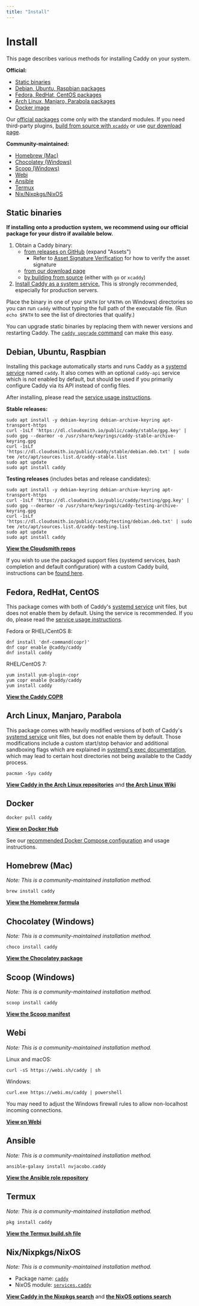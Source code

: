 ```yaml
---
title: "Install"
---
```


# Install

This page describes various methods for installing Caddy on your system.

**Official:**

- [Static binaries](#static-binaries)
- [Debian, Ubuntu, Raspbian packages](#debian-ubuntu-raspbian)
- [Fedora, RedHat, CentOS packages](#fedora-redhat-centos)
- [Arch Linux, Manjaro, Parabola packages](#arch-linux-manjaro-parabola)
- [Docker image](#docker)

<aside class="tip">

Our [official packages](https://github.com/caddyserver/dist) come only with the standard modules. If you need third-party plugins, [build from source with `xcaddy`](/docs/build#xcaddy) or use [our download page](/download).

</aside>


**Community-maintained:**

- [Homebrew (Mac)](#homebrew-mac)
- [Chocolatey (Windows)](#chocolatey-windows)
- [Scoop (Windows)](#scoop-windows)
- [Webi](#webi)
- [Ansible](#ansible)
- [Termux](#termux)
- [Nix/Nixpkgs/NixOS](#nixnixpkgsnixos)


## Static binaries

**If installing onto a production system, we recommend using our official package for your distro if available below.**

1. Obtain a Caddy binary:
	- [from releases on GitHub](https://github.com/caddyserver/caddy/releases) (expand "Assets")
		- Refer to [Asset Signature Verification](/docs/signature-verification) for how to verify the asset signature
	- [from our download page](/download)
	- [by building from source](/docs/build) (either with `go` or `xcaddy`)
2. [Install Caddy as a system service.](/docs/running#manual-installation) This is strongly recommended, especially for production servers.

Place the binary in one of your `$PATH` (or `%PATH%` on Windows) directories so you can run `caddy` without typing the full path of the executable file. (Run `echo $PATH` to see the list of directories that qualify.)

You can upgrade static binaries by replacing them with newer versions and restarting Caddy. The [`caddy upgrade` command](/docs/command-line#caddy-upgrade) can make this easy.



## Debian, Ubuntu, Raspbian

Installing this package automatically starts and runs Caddy as a [systemd service](/docs/running#linux-service) named `caddy`. It also comes with an optional `caddy-api` service which is _not_ enabled by default, but should be used if you primarily configure Caddy via its API instead of config files.

After installing, please read the [service usage instructions](/docs/running#using-the-service).

**Stable releases:**

<pre><code class="cmd"><span class="bash">sudo apt install -y debian-keyring debian-archive-keyring apt-transport-https</span>
<span class="bash">curl -1sLf 'https://dl.cloudsmith.io/public/caddy/stable/gpg.key' | sudo gpg --dearmor -o /usr/share/keyrings/caddy-stable-archive-keyring.gpg</span>
<span class="bash">curl -1sLf 'https://dl.cloudsmith.io/public/caddy/stable/debian.deb.txt' | sudo tee /etc/apt/sources.list.d/caddy-stable.list</span>
<span class="bash">sudo apt update</span>
<span class="bash">sudo apt install caddy</span></code></pre>

**Testing releases** (includes betas and release candidates):

<pre><code class="cmd"><span class="bash">sudo apt install -y debian-keyring debian-archive-keyring apt-transport-https</span>
<span class="bash">curl -1sLf 'https://dl.cloudsmith.io/public/caddy/testing/gpg.key' | sudo gpg --dearmor -o /usr/share/keyrings/caddy-testing-archive-keyring.gpg</span>
<span class="bash">curl -1sLf 'https://dl.cloudsmith.io/public/caddy/testing/debian.deb.txt' | sudo tee /etc/apt/sources.list.d/caddy-testing.list</span>
<span class="bash">sudo apt update</span>
<span class="bash">sudo apt install caddy</span></code></pre>

[**View the Cloudsmith repos**](https://cloudsmith.io/~caddy/repos/)

If you wish to use the packaged support files (systemd services, bash completion and default configuration) with a custom Caddy build, instructions can be [found here](/docs/build#package-support-files-for-custom-builds-for-debianubunturaspbian).


## Fedora, RedHat, CentOS

This package comes with both of Caddy's [systemd service](/docs/running#linux-service) unit files, but does not enable them by default. Using the service is recommended. If you do, please read the [service usage instructions](/docs/running#using-the-service).

Fedora or RHEL/CentOS 8:

<pre><code class="cmd"><span class="bash">dnf install 'dnf-command(copr)'</span>
<span class="bash">dnf copr enable @caddy/caddy</span>
<span class="bash">dnf install caddy</span></code></pre>

RHEL/CentOS 7:

<pre><code class="cmd"><span class="bash">yum install yum-plugin-copr</span>
<span class="bash">yum copr enable @caddy/caddy</span>
<span class="bash">yum install caddy</span></code></pre>

[**View the Caddy COPR**](https://copr.fedorainfracloud.org/coprs/g/caddy/caddy/)


## Arch Linux, Manjaro, Parabola

This package comes with heavily modified versions of both of Caddy's [systemd service](/docs/running#linux-service) unit files, but does not enable them by default.
Those modifications include a custom start/stop behavior and additional sandboxing flags which are explained in [systemd's exec documentation](https://www.freedesktop.org/software/systemd/man/systemd.exec.html#Sandboxing), which may lead to certain host directories not being available to the Caddy process. 

<pre><code class="cmd"><span class="bash">pacman -Syu caddy</span></code></pre>

[**View Caddy in the Arch Linux repositories**](https://archlinux.org/packages/community/x86_64/caddy/) and [**the Arch Linux Wiki**](https://wiki.archlinux.org/title/Caddy)

## Docker

<pre><code class="cmd bash">docker pull caddy</code></pre>

[**View on Docker Hub**](https://hub.docker.com/_/caddy)

See our [recommended Docker Compose configuration](/docs/running#docker-compose) and usage instructions.



## Homebrew (Mac)

_Note: This is a community-maintained installation method._

<pre><code class="cmd bash">brew install caddy</code></pre>

[**View the Homebrew formula**](https://formulae.brew.sh/formula/caddy)



## Chocolatey (Windows)

_Note: This is a community-maintained installation method._

<pre><code class="cmd">choco install caddy</code></pre>

[**View the Chocolatey package**](https://chocolatey.org/packages/caddy)



## Scoop (Windows)

_Note: This is a community-maintained installation method._

<pre><code class="cmd">scoop install caddy</code></pre>

[**View the Scoop manifest**](https://github.com/ScoopInstaller/Main/blob/master/bucket/caddy.json)



## Webi

_Note: This is a community-maintained installation method._

Linux and macOS:

<pre><code class="cmd bash">curl -sS https://webi.sh/caddy | sh</code></pre>

Windows:

<pre><code class="cmd">curl.exe https://webi.ms/caddy | powershell</code></pre>

You may need to adjust the Windows firewall rules to allow non-localhost incoming connections.

[**View on Webi**](https://webinstall.dev/caddy)



## Ansible

_Note: This is a community-maintained installation method._

<pre><code class="cmd bash">ansible-galaxy install nvjacobo.caddy</code></pre>

[**View the Ansible role repository**](https://github.com/nvjacobo/caddy)



## Termux

_Note: This is a community-maintained installation method._

<pre><code class="cmd">pkg install caddy</code></pre>

[**View the Termux build.sh file**](https://github.com/termux/termux-packages/blob/master/packages/caddy/build.sh)



## Nix/Nixpkgs/NixOS

_Note: This is a community-maintained installation method._

- Package name: [`caddy`](https://search.nixos.org/packages?channel=unstable&show=caddy&query=caddy)
- NixOS module: [`services.caddy`](https://search.nixos.org/options?channel=unstable&show=services.caddy.enable&query=services.caddy)

[**View Caddy in the Nixpkgs search**](https://search.nixos.org/packages?channel=unstable&show=caddy&query=caddy) and [**the NixOS options search**](https://search.nixos.org/options?channel=unstable&show=services.caddy.enable&query=services.caddy)
